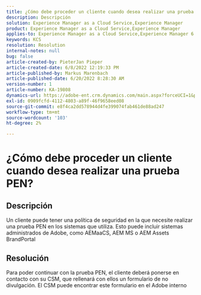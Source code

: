 ```yaml
---
title: ¿Cómo debe proceder un cliente cuando desea realizar una prueba PEN?
description: Descripción
solution: Experience Manager as a Cloud Service,Experience Manager
product: Experience Manager as a Cloud Service,Experience Manager
applies-to: Experience Manager as a Cloud Service,Experience Manager 6.5
keywords: KCS
resolution: Resolution
internal-notes: null
bug: false
article-created-by: PieterJan Pieper
article-created-date: 6/8/2022 12:19:33 PM
article-published-by: Markus Marenbach
article-published-date: 6/20/2022 8:28:30 AM
version-number: 1
article-number: KA-19808
dynamics-url: https://adobe-ent.crm.dynamics.com/main.aspx?forceUCI=1&pagetype=entityrecord&etn=knowledgearticle&id=4e30cf3f-25e7-ec11-bb3c-000d3a3bdca6
exl-id: 0909fcfd-4112-4803-a89f-46f9658eed08
source-git-commit: e8f4ca2dd578944d4fe399074fab461de88ad247
workflow-type: tm+mt
source-wordcount: '103'
ht-degree: 2%

---
```


# ¿Cómo debe proceder un cliente cuando desea realizar una prueba PEN?

## Descripción


Un cliente puede tener una política de seguridad en la que necesite realizar una prueba PEN en los sistemas que utiliza.
Esto puede incluir sistemas administrados de Adobe, como AEMaaCS, AEM MS o AEM Assets BrandPortal


## Resolución


Para poder continuar con la prueba PEN, el cliente deberá ponerse en contacto con su CSM, que rellenará con ellos un formulario de no divulgación.
El CSM puede encontrar este formulario en el Adobe interno
